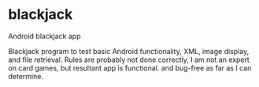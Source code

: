 # blackjack
Android blackjack app

Blackjack program to test basic Android functionality, XML, image display, and file retrieval. Rules are probably not done correctly, I am not an expert on card games, but resultant app is functional. and bug-free as far as I can determine.
